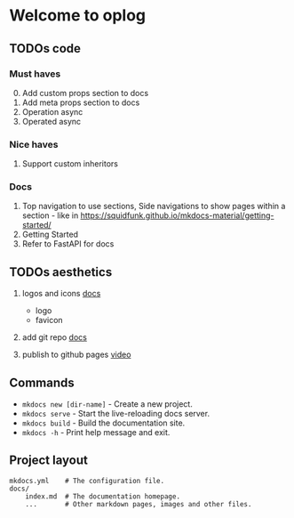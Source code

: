 # Welcome to oplog

## TODOs code

### Must haves

0. Add custom props section to docs
1. Add meta props section to docs
2. Operation async
3. Operated async

### Nice haves
1. Support custom inheritors

### Docs

1. Top navigation to use sections, Side navigations to show pages within a section - like in https://squidfunk.github.io/mkdocs-material/getting-started/
2. Getting Started
3. Refer to FastAPI for docs

## TODOs aesthetics

1. logos and icons
[docs](https://squidfunk.github.io/mkdocs-material/setup/changing-the-logo-and-icons/#configuration)
    - logo
    - favicon

2. add git repo
[docs](https://squidfunk.github.io/mkdocs-material/setup/adding-a-git-repository/#adding-a-git-repository)

3. publish to github pages [video](https://youtu.be/Q-YA_dA8C20?t=839)

## Commands

* `mkdocs new [dir-name]` - Create a new project.
* `mkdocs serve` - Start the live-reloading docs server.
* `mkdocs build` - Build the documentation site.
* `mkdocs -h` - Print help message and exit.

## Project layout

    mkdocs.yml    # The configuration file.
    docs/
        index.md  # The documentation homepage.
        ...       # Other markdown pages, images and other files.
